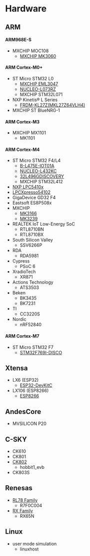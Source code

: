 # Hardware

## ARM

#### ARM968E-S
  - MXCHIP MOC108
    - [MXCHIP MK3060](http://www.mxchip.com/product/wifi_product/56)

#### ARM Cortex-M0+
  - ST Micro STM32 L0
    - [MXCHIP EML3047](http://www.mxchip.com/product/wifi_product/58)
    - [NUCLEO-L073RZ](http://www.st.com/en/evaluation-tools/nucleo-l073rz.html)
    - MXCHIP STM32L071
  - NXP Kinetis® L Series
    - [FRDM-KL27Z(MKL27Z64VLH4)](https://www.nxp.com/products/processors-and-microcontrollers/arm-based-processors-and-mcus/kinetis-cortex-m-mcus/l-seriesultra-low-powerm0-plus/freedom-development-platform-for-kinetis-kl17-and-kl27-mcus:FRDM-KL27Z)
  - MXCHIP ST BlueNRG-1

#### ARM Cortex-M3
  - MXCHIP MX1101
    - MK1101

#### ARM Cortex-M4
  - ST Micro STM32 F4/L4
    - [B-L475E-IOT01A](http://www.st.com/zh/evaluation-tools/b-l475e-iot01a.html)
    - [NUCLEO-L432KC](http://www.st.com/en/evaluation-tools/nucleo-l432kc.html)
    - [32L496GDISCOVERY](http://www.st.com/en/evaluation-tools/32l496gdiscovery.html)
    - MXCHIP STM32L412
  - [NXP LPC5410x](https://www.nxp.com/cn/products/software-and-tools/hardware-development-tools/lpcxpresso-boards/lpc54102-sensor-processing-motion-solution:OM13078)
  - [LPCXpresso54102](https://www.nxp.com/support/developer-resources/hardware-development-tools/lpcxpresso-boards/lpcxpresso-board-for-the-lpc54100-family-of-mcus:OM13077)
  - GigaDevice GD32 F4
  - Eastsoft ES8P508x
  - MXCHIP
    - [MK3166](http://www.mxchip.com/product/wifi_product/41)
    - [MK3239](http://www.mxchip.com/product/wifi_product/42)
  - REALTEK IoT Low-Energy SoC
    - RTL8710BN
    - RTL8710BX
  - South Silicon Valley
    - SSV6266P
  - RDA
    - RDA5981
  - Cypress
    - PSoC 6
  - XradioTech
    - XR871
  - Actions Technology
    - ATS3503
  - Beken
    - BK3435
    - BK7231
  - TI
    - CC3220S
  - Nordic
    - nRF52840

#### ARM Cortex-M7
  - ST Micro STM32 F7
    - [STM32F769I-DISCO](http://www.st.com/en/evaluation-tools/32f769idiscovery.html)

## Xtensa
  - LX6 (ESP32)
    - [ESP32-DevKitC](https://www.espressif.com/en/products/hardware/esp32-devkitc/overview)
  - LX106 (ESP8266)
    - [ESP8266](https://www.espressif.com/zh-hans/products/hardware/esp8266ex/overview)

## AndesCore
  - MVSILICON P20

## C-SKY
  - CK610
  - CK801
  - [CK802](http://www.c-sky.com/solution/10670.htm)
    - hobbit1_evb
  - CK803S

## Renesas
  - [RL78 Family](https://www.renesas.com/zh-cn/products/microcontrollers-microprocessors/rl78.html)
    - R7F0C004
  - [RX Family](https://www.renesas.com/zh-cn/products/microcontrollers-microprocessors/rx.html)
    - RX65N

## Linux
  - user mode simulation
    - linuxhost
